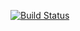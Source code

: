 [![Build Status](https://travis-ci.org/hillarythi/Travis.svg?branch=master)](https://travis-ci.org/hillarythi/Travis)
